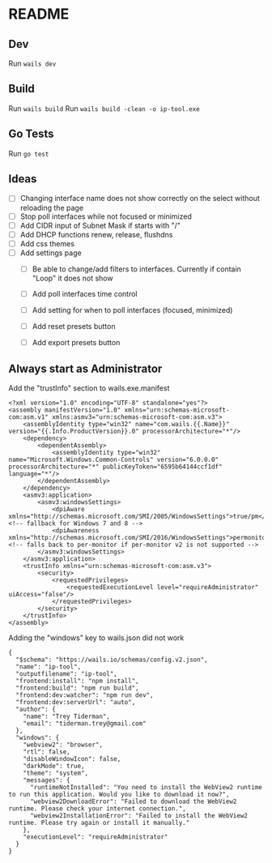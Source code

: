 # README
 
## Dev

Run `wails dev`


## Build

Run `wails build`
Run `wails build -clean -o ip-tool.exe`


## Go Tests

Run `go test`


## Ideas

- [ ] Changing interface name does not show correctly on the select without reloading the page
- [ ] Stop poll interfaces while not focused or minimized
- [ ] Add CIDR input of Subnet Mask if starts with "/"
- [ ] Add DHCP functions renew, release, flushdns
- [ ] Add css themes
- [ ] Add settings page
    - [ ] Be able to change/add filters to interfaces. Currently if contain "Loop" it does not show
    - [ ] Add poll interfaces time control
    - [ ] Add setting for when to poll interfaces (focused, minimized)
    - [ ] Add reset presets button
    - [ ] Add export presets button


## Always start as Administrator

Add the "trustInfo" section to wails.exe.manifest

```
<?xml version="1.0" encoding="UTF-8" standalone="yes"?>
<assembly manifestVersion="1.0" xmlns="urn:schemas-microsoft-com:asm.v1" xmlns:asmv3="urn:schemas-microsoft-com:asm.v3">
    <assemblyIdentity type="win32" name="com.wails.{{.Name}}" version="{{.Info.ProductVersion}}.0" processorArchitecture="*"/>
    <dependency>
        <dependentAssembly>
            <assemblyIdentity type="win32" name="Microsoft.Windows.Common-Controls" version="6.0.0.0" processorArchitecture="*" publicKeyToken="6595b64144ccf1df" language="*"/>
        </dependentAssembly>
    </dependency>
    <asmv3:application>
        <asmv3:windowsSettings>
            <dpiAware xmlns="http://schemas.microsoft.com/SMI/2005/WindowsSettings">true/pm</dpiAware> <!-- fallback for Windows 7 and 8 -->
            <dpiAwareness xmlns="http://schemas.microsoft.com/SMI/2016/WindowsSettings">permonitorv2,permonitor</dpiAwareness> <!-- falls back to per-monitor if per-monitor v2 is not supported -->
        </asmv3:windowsSettings>
    </asmv3:application>
    <trustInfo xmlns="urn:schemas-microsoft-com:asm.v3">
        <security>
            <requestedPrivileges>
                <requestedExecutionLevel level="requireAdministrator" uiAccess="false"/>
            </requestedPrivileges>
        </security>
    </trustInfo>
</assembly>
```

Adding the "windows" key to wails.json did not work

```
{
  "$schema": "https://wails.io/schemas/config.v2.json",
  "name": "ip-tool",
  "outputfilename": "ip-tool",
  "frontend:install": "npm install",
  "frontend:build": "npm run build",
  "frontend:dev:watcher": "npm run dev",
  "frontend:dev:serverUrl": "auto",
  "author": {
    "name": "Trey Tiderman",
    "email": "tiderman.trey@gmail.com"
  },
  "windows": {
    "webview2": "browser",
    "rtl": false,
    "disableWindowIcon": false,
    "darkMode": true,
    "theme": "system",
    "messages": {
      "runtimeNotInstalled": "You need to install the WebView2 runtime to run this application. Would you like to download it now?",
      "webview2DownloadError": "Failed to download the WebView2 runtime. Please check your internet connection.",
      "webview2InstallationError": "Failed to install the WebView2 runtime. Please try again or install it manually."
    },
    "executionLevel": "requireAdministrator"
  }
}
```

